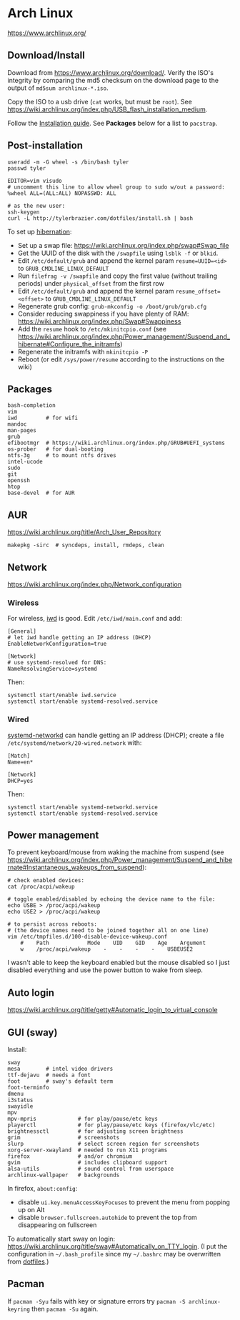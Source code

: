 # Arch Linux
<https://www.archlinux.org/>

## Download/Install
Download from <https://www.archlinux.org/download/>.
Verify the ISO's integrity by comparing the md5 checksum on the download page
to the output of `md5sum archlinux-*.iso`.

Copy the ISO to a usb drive (`cat` works, but must be `root`).
See <https://wiki.archlinux.org/index.php/USB_flash_installation_medium>.

Follow the [Installation guide](https://wiki.archlinux.org/index.php/Installation_guide).
See **Packages** below for a list to `pacstrap`.

## Post-installation
    useradd -m -G wheel -s /bin/bash tyler
    passwd tyler

    EDITOR=vim visudo
    # uncomment this line to allow wheel group to sudo w/out a password:
    %wheel ALL=(ALL:ALL) NOPASSWD: ALL

    # as the new user:
    ssh-keygen
    curl -L http://tylerbrazier.com/dotfiles/install.sh | bash

To set up [hibernation](https://wiki.archlinux.org/index.php/Power_management/Suspend_and_hibernate#Hibernation):

- Set up a swap file: <https://wiki.archlinux.org/index.php/swap#Swap_file>
- Get the UUID of the disk with the `/swapfile` using `lsblk -f` or `blkid`.
- Edit `/etc/default/grub` and append the kernel param `resume=UUID=<id>` to `GRUB_CMDLINE_LINUX_DEFAULT`
- Run `filefrag -v /swapfile` and copy the first value (without trailing periods) under `physical_offset` from the first row
- Edit `/etc/default/grub` and append the kernel param `resume_offset=<offset>` to `GRUB_CMDLINE_LINUX_DEFAULT`
- Regenerate grub config: `grub-mkconfig -o /boot/grub/grub.cfg`
- Consider reducing swappiness if you have plenty of RAM: <https://wiki.archlinux.org/index.php/Swap#Swappiness>
- Add the `resume` hook to `/etc/mkinitcpio.conf` (see <https://wiki.archlinux.org/index.php/Power_management/Suspend_and_hibernate#Configure_the_initramfs>)
- Regenerate the initramfs with `mkinitcpio -P`
- Reboot (or edit `/sys/power/resume` according to the instructions on the wiki)

## Packages
    bash-completion
    vim
    iwd         # for wifi
    mandoc
    man-pages
    grub
    efibootmgr  # https://wiki.archlinux.org/index.php/GRUB#UEFI_systems
    os-prober   # for dual-booting
    ntfs-3g     # to mount ntfs drives
    intel-ucode
    sudo
    git
    openssh
    htop
    base-devel  # for AUR

## AUR
<https://wiki.archlinux.org/title/Arch_User_Repository>

    makepkg -sirc  # syncdeps, install, rmdeps, clean

## Network
<https://wiki.archlinux.org/index.php/Network_configuration>

### Wireless
For wireless, [iwd](https://wiki.archlinux.org/index.php/Iwd) is good.
Edit `/etc/iwd/main.conf` and add:

    [General]
    # let iwd handle getting an IP address (DHCP)
    EnableNetworkConfiguration=true

    [Network]
    # use systemd-resolved for DNS:
    NameResolvingService=systemd

Then:

    systemctl start/enable iwd.service
    systemctl start/enable systemd-resolved.service

### Wired
[systemd-networkd](https://wiki.archlinux.org/index.php/Systemd-networkd)
can handle getting an IP address (DHCP);
create a file `/etc/systemd/network/20-wired.network` with:

    [Match]
    Name=en*

    [Network]
    DHCP=yes

Then:

    systemctl start/enable systemd-networkd.service
    systemctl start/enable systemd-resolved.service

## Power management
To prevent keyboard/mouse from waking the machine from suspend
(see <https://wiki.archlinux.org/index.php/Power_management/Suspend_and_hibernate#Instantaneous_wakeups_from_suspend>):

    # check enabled devices:
    cat /proc/acpi/wakeup

    # toggle enabled/disabled by echoing the device name to the file:
    echo USBE > /proc/acpi/wakeup
    echo USE2 > /proc/acpi/wakeup

    # to persist across reboots:
    # (the device names need to be joined together all on one line)
    vim /etc/tmpfiles.d/100-disable-device-wakeup.conf
        #    Path            Mode    UID    GID    Age    Argument
        w    /proc/acpi/wakeup    -    -    -    -    USBEUSE2

I wasn't able to keep the keyboard enabled but the mouse disabled
so I just disabled everything and use the power button to wake from sleep.

## Auto login
<https://wiki.archlinux.org/title/getty#Automatic_login_to_virtual_console>

## GUI (sway)
Install:

    sway
    mesa        # intel video drivers
    ttf-dejavu  # needs a font
    foot        # sway's default term
    foot-terminfo
    dmenu
    i3status
    swayidle
    mpv
    mpv-mpris             # for play/pause/etc keys
    playerctl             # for play/pause/etc keys (firefox/vlc/etc)
    brightnessctl         # for adjusting screen brightness
    grim                  # screenshots
    slurp                 # select screen region for screenshots
    xorg-server-xwayland  # needed to run X11 programs
    firefox               # and/or chromium
    gvim                  # includes clipboard support
    alsa-utils            # sound control from userspace
    archlinux-wallpaper   # backgrounds

In firefox, `about:config`:

- disable `ui.key.menuAccessKeyFocuses` to prevent the menu from popping up on Alt
- disable `browser.fullscreen.autohide` to prevent the top from disappearing on fullscreen

To automatically start sway on login:
<https://wiki.archlinux.org/title/sway#Automatically_on_TTY_login>.
(I put the configuration in `~/.bash_profile` since my `~/.bashrc` may be overwritten
from [dotfiles](https://github.com/tylerbrazier/dotfiles).)

## Pacman
If `pacman -Syu` fails with key or signature errors try `pacman -S archlinux-keyring` then `pacman -Su` again.

